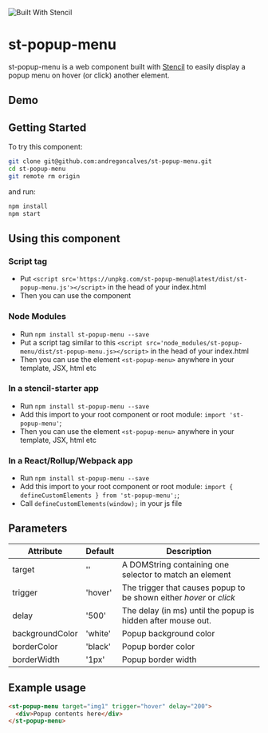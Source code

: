 ![Built With Stencil](https://img.shields.io/badge/-Built%20With%20Stencil-16161d.svg?logo=data%3Aimage%2Fsvg%2Bxml%3Bbase64%2CPD94bWwgdmVyc2lvbj0iMS4wIiBlbmNvZGluZz0idXRmLTgiPz4KPCEtLSBHZW5lcmF0b3I6IEFkb2JlIElsbHVzdHJhdG9yIDE5LjIuMSwgU1ZHIEV4cG9ydCBQbHVnLUluIC4gU1ZHIFZlcnNpb246IDYuMDAgQnVpbGQgMCkgIC0tPgo8c3ZnIHZlcnNpb249IjEuMSIgaWQ9IkxheWVyXzEiIHhtbG5zPSJodHRwOi8vd3d3LnczLm9yZy8yMDAwL3N2ZyIgeG1sbnM6eGxpbms9Imh0dHA6Ly93d3cudzMub3JnLzE5OTkveGxpbmsiIHg9IjBweCIgeT0iMHB4IgoJIHZpZXdCb3g9IjAgMCA1MTIgNTEyIiBzdHlsZT0iZW5hYmxlLWJhY2tncm91bmQ6bmV3IDAgMCA1MTIgNTEyOyIgeG1sOnNwYWNlPSJwcmVzZXJ2ZSI%2BCjxzdHlsZSB0eXBlPSJ0ZXh0L2NzcyI%2BCgkuc3Qwe2ZpbGw6I0ZGRkZGRjt9Cjwvc3R5bGU%2BCjxwYXRoIGNsYXNzPSJzdDAiIGQ9Ik00MjQuNywzNzMuOWMwLDM3LjYtNTUuMSw2OC42LTkyLjcsNjguNkgxODAuNGMtMzcuOSwwLTkyLjctMzAuNy05Mi43LTY4LjZ2LTMuNmgzMzYuOVYzNzMuOXoiLz4KPHBhdGggY2xhc3M9InN0MCIgZD0iTTQyNC43LDI5Mi4xSDE4MC40Yy0zNy42LDAtOTIuNy0zMS05Mi43LTY4LjZ2LTMuNkgzMzJjMzcuNiwwLDkyLjcsMzEsOTIuNyw2OC42VjI5Mi4xeiIvPgo8cGF0aCBjbGFzcz0ic3QwIiBkPSJNNDI0LjcsMTQxLjdIODcuN3YtMy42YzAtMzcuNiw1NC44LTY4LjYsOTIuNy02OC42SDMzMmMzNy45LDAsOTIuNywzMC43LDkyLjcsNjguNlYxNDEuN3oiLz4KPC9zdmc%2BCg%3D%3D&colorA=16161d&style=flat-square)

# st-popup-menu

st-popup-menu is a web component built with [Stencil](https://stenciljs.com/) to easily display a popup menu on hover (or click) another element.

## Demo

## Getting Started

To try this component:

```bash
git clone git@github.com:andregoncalves/st-popup-menu.git
cd st-popup-menu
git remote rm origin
```

and run:

```bash
npm install
npm start
```

## Using this component

### Script tag


- Put `<script src='https://unpkg.com/st-popup-menu@latest/dist/st-popup-menu.js'></script>` in the head of your index.html
- Then you can use the component

### Node Modules
- Run `npm install st-popup-menu --save`
- Put a script tag similar to this `<script src='node_modules/st-popup-menu/dist/st-popup-menu.js></script>` in the head of your index.html
- Then you can use the element `<st-popup-menu>` anywhere in your template, JSX, html etc

### In a stencil-starter app
- Run `npm install st-popup-menu --save`
- Add this import to your root component or root module: `import 'st-popup-menu'`;
- Then you can use the element `<st-popup-menu>` anywhere in your template, JSX, html etc

### In a React/Rollup/Webpack app
- Run `npm install st-popup-menu --save`
- Add this import to your root component or root module: `import { defineCustomElements } from 'st-popup-menu';`;
- Call `defineCustomElements(window);` in your js file

## Parameters

Attribute | Default | Description
------------ | ------------- | -------------
target | '' | A DOMString containing one selector to match an element
trigger | 'hover' | The trigger that causes popup to be shown either *hover* or *click*
delay | '500' | The delay (in ms) until the popup is hidden after mouse out.
backgroundColor | 'white' | Popup background color
borderColor | 'black' | Popup border color
borderWidth | '1px' | Popup border width

## Example usage

```html
<st-popup-menu target="img1" trigger="hover" delay="200">
  <div>Popup contents here</div>
</st-popup-menu>
```
